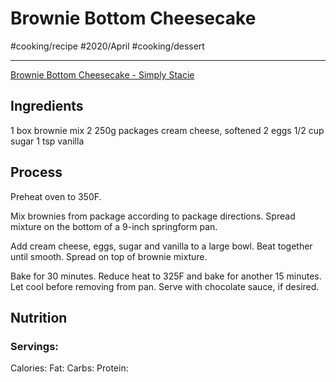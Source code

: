 # Brownie Bottom Cheesecake
#cooking/recipe #2020/April #cooking/dessert
- - - -
[Brownie Bottom Cheesecake - Simply Stacie](https://www.simplystacie.net/2019/07/brownie-bottom-cheesecake/)

## Ingredients
1 box brownie mix
2 250g packages cream cheese, softened
2 eggs
1/2 cup sugar
1 tsp vanilla

## Process
Preheat oven to 350F.

Mix brownies from package according to package directions. Spread mixture on the bottom of a 9-inch springform pan.

Add cream cheese, eggs, sugar and vanilla to a large bowl. Beat together until smooth. Spread on top of brownie mixture.

Bake for 30 minutes. Reduce heat to 325F and bake for another 15 minutes. Let cool before removing from pan. Serve with chocolate sauce, if desired.

## Nutrition
### Servings:
Calories: 
Fat: 
Carbs: 
Protein: 